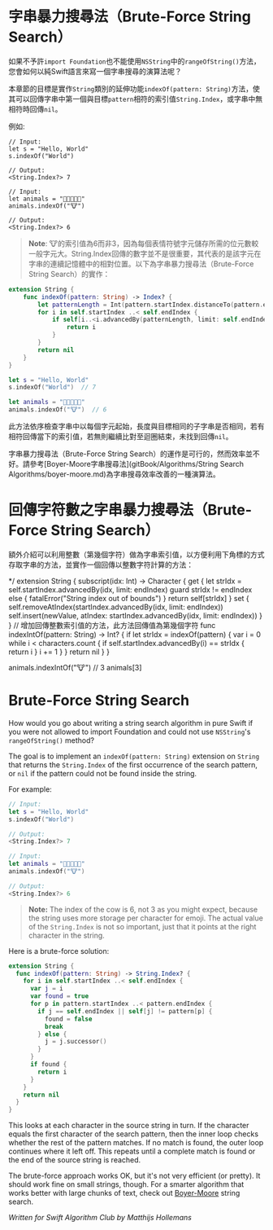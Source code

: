 # 字串暴力搜尋法（Brute-Force String Search）

如果不予許`import Foundation`也不能使用`NSString`中的`rangeOfString()`方法，您會如何以純Swift語言來寫一個字串搜尋的演算法呢？

本章節的目標是實作`String`類別的延伸功能`indexOf(pattern: String)`方法，使其可以回傳字串中第一個與目標`pattern`相符的索引值`String.Index`，或字串中無相符時回傳`nil`。

例如:

	// Input:
	let s = "Hello, World"
	s.indexOf("World")

	// Output:
	<String.Index?> 7

	// Input:
	let animals = "🐶🐔🐷🐮🐱"
	animals.indexOf("🐮")

	// Output:
	<String.Index?> 6

> **Note**: 🐮的索引值為6而非3，因為每個表情符號字元儲存所需的位元數較一般字元大。String.Index回傳的數字並不是很重要，其代表的是該字元在字串的連續記憶體中的相對位置。以下為字串暴力搜尋法（Brute-Force String Search）的實作：

```swift
extension String {
	func indexOf(pattern: String) -> Index? {
		let patternLength = Int(pattern.startIndex.distanceTo(pattern.endIndex))
		for i in self.startIndex ..< self.endIndex {
			if self[i..<i.advancedBy(patternLength, limit: self.endIndex)] == pattern {
				return i
			}
		}
		return nil
	}
}

let s = "Hello, World"
s.indexOf("World")	// 7

let animals = "🐶🐔🐷🐮🐱"
animals.indexOf("🐮")  // 6
```
此方法依序檢查字串中以每個字元起始，長度與目標相同的子字串是否相同，若有相符回傳當下的索引值，若無則繼續比對至迴圈結束，未找到回傳`nil`。

字串暴力搜尋法（Brute-Force String Search）的運作是可行的，然而效率並不好。請參考[Boyer-Moore字串搜尋法](gitBook/Algorithms/String Search Algorithms/boyer-moore.md)為字串搜尋效率改善的一種演算法。

# 回傳字符數之字串暴力搜尋法（Brute-Force String Search）

額外介紹可以利用整數（第幾個字符）做為字串索引值，以方便利用下角標的方式存取字串的方法，並實作一個回傳以整數字符計算的方法：

*/
extension String {
	subscript(idx: Int) -> Character {
		get {
			let strIdx = self.startIndex.advancedBy(idx, limit: endIndex)
			guard strIdx != endIndex else { fatalError("String index out of bounds") }
			return self[strIdx]
		}
		set {
			self.removeAtIndex(startIndex.advancedBy(idx, limit: endIndex))
			self.insert(newValue, atIndex: startIndex.advancedBy(idx, limit: endIndex))
		}
	}
	// 增加回傳整數索引值的方法，此方法回傳值為第幾個字符
	func indexIntOf(pattern: String) -> Int? {
		if let strIdx = indexOf(pattern) {
			var i = 0
			while i < characters.count {
				if self.startIndex.advancedBy(i) == strIdx {
					return i
				}
				i += 1
			}
		}
		return nil
	}
}

animals.indexIntOf("🐮")  // 3
animals[3]



# Brute-Force String Search

How would you go about writing a string search algorithm in pure Swift if you were not allowed to import Foundation and could not use `NSString`'s `rangeOfString()` method?

The goal is to implement an `indexOf(pattern: String)` extension on `String` that returns the `String.Index` of the first occurrence of the search pattern, or `nil` if the pattern could not be found inside the string.
 
For example:

```swift
// Input: 
let s = "Hello, World"
s.indexOf("World")

// Output:
<String.Index?> 7

// Input:
let animals = "🐶🐔🐷🐮🐱"
animals.indexOf("🐮")

// Output:
<String.Index?> 6
```

> **Note:** The index of the cow is 6, not 3 as you might expect, because the string uses more storage per character for emoji. The actual value of the `String.Index` is not so important, just that it points at the right character in the string.

Here is a brute-force solution:

```swift
extension String {
  func indexOf(pattern: String) -> String.Index? {
    for i in self.startIndex ..< self.endIndex {
      var j = i
      var found = true
      for p in pattern.startIndex ..< pattern.endIndex {
        if j == self.endIndex || self[j] != pattern[p] {
          found = false
          break
        } else {
          j = j.successor()
        }
      }
      if found {
        return i
      }
    }
    return nil
  }
}
```

This looks at each character in the source string in turn. If the character equals the first character of the search pattern, then the inner loop checks whether the rest of the pattern matches. If no match is found, the outer loop continues where it left off. This repeats until a complete match is found or the end of the source string is reached.

The brute-force approach works OK, but it's not very efficient (or pretty). It should work fine on small strings, though. For a smarter algorithm that works better with large chunks of text, check out [Boyer-Moore](../Boyer-Moore/) string search.

*Written for Swift Algorithm Club by Matthijs Hollemans*
